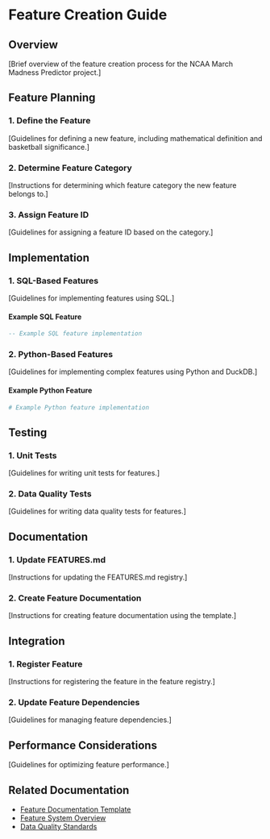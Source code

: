 # Feature Creation Guide

## Overview

[Brief overview of the feature creation process for the NCAA March Madness Predictor project.]

## Feature Planning

### 1. Define the Feature

[Guidelines for defining a new feature, including mathematical definition and basketball significance.]

### 2. Determine Feature Category

[Instructions for determining which feature category the new feature belongs to.]

### 3. Assign Feature ID

[Guidelines for assigning a feature ID based on the category.]

## Implementation

### 1. SQL-Based Features

[Guidelines for implementing features using SQL.]

#### Example SQL Feature

```sql
-- Example SQL feature implementation
```

### 2. Python-Based Features

[Guidelines for implementing complex features using Python and DuckDB.]

#### Example Python Feature

```python
# Example Python feature implementation
```

## Testing

### 1. Unit Tests

[Guidelines for writing unit tests for features.]

### 2. Data Quality Tests

[Guidelines for writing data quality tests for features.]

## Documentation

### 1. Update FEATURES.md

[Instructions for updating the FEATURES.md registry.]

### 2. Create Feature Documentation

[Instructions for creating feature documentation using the template.]

## Integration

### 1. Register Feature

[Instructions for registering the feature in the feature registry.]

### 2. Update Feature Dependencies

[Guidelines for managing feature dependencies.]

## Performance Considerations

[Guidelines for optimizing feature performance.]

## Related Documentation

- [Feature Documentation Template](../standards/templates/feature_doc.md)
- [Feature System Overview](../components/features/README.md)
- [Data Quality Standards](../standards/data_quality_standards.md) 